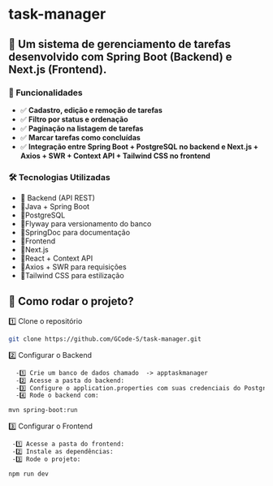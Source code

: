 # task-manager

## 🚀 Um sistema de gerenciamento de tarefas desenvolvido com Spring Boot (Backend) e Next.js (Frontend).

### 📌 Funcionalidades
- ✅ **Cadastro, edição e remoção de tarefas**
- ✅ **Filtro por status e ordenação**
- ✅ **Paginação na listagem de tarefas**
- ✅ **Marcar tarefas como concluídas**
- ✅ **Integração entre Spring Boot + PostgreSQL no backend e Next.js + Axios + SWR + Context API + Tailwind CSS no frontend**

### 🛠 Tecnologias Utilizadas

- 🔹 Backend (API REST)
- 🔹Java + Spring Boot
- 🔹PostgreSQL
- 🔹Flyway para versionamento do banco
- 🔹SpringDoc para documentação
- 🔹Frontend
- 🔹Next.js
- 🔹React + Context API
- 🔹Axios + SWR para requisições
- 🔹Tailwind CSS para estilização


## 📌 Como rodar o projeto?

1️⃣ Clone o repositório <br/>
```bash
git clone https://github.com/GCode-S/task-manager.git
```

2️⃣ Configurar o Backend
```md
  -1️⃣ Crie um banco de dados chamado  -> apptaskmanager
  -2️⃣ Acesse a pasta do backend:
  -3️⃣ Configure o application.properties com suas credenciais do PostgreSQL
  -4️⃣ Rode o backend com:
```



```bash
mvn spring-boot:run
```

3️⃣ Configurar o Frontend
```md
 -1️⃣ Acesse a pasta do frontend:
 -2️⃣ Instale as dependências:
 -3️⃣ Rode o projeto:
```
```bash
npm run dev
```
